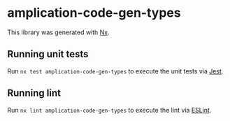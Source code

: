 # amplication-code-gen-types

This library was generated with [Nx](https://nx.dev).

## Running unit tests

Run `nx test amplication-code-gen-types` to execute the unit tests via [Jest](https://jestjs.io).

## Running lint

Run `nx lint amplication-code-gen-types` to execute the lint via [ESLint](https://eslint.org/).

